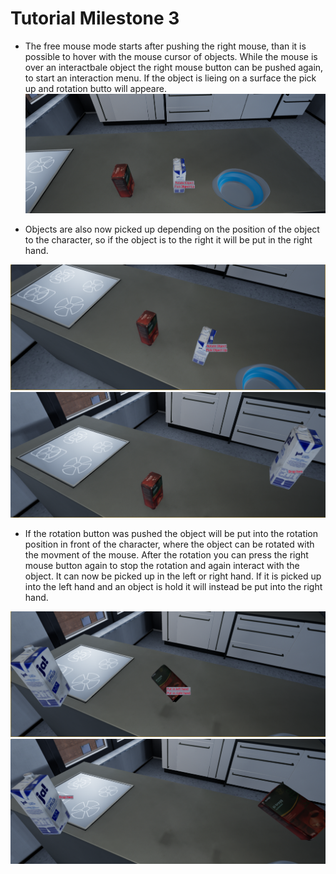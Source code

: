 # Tutorial Milestone 3

* The free mouse mode starts after pushing the right mouse, than it is possible to hover with the mouse cursor of objects. While the mouse is over an interactbale object the right mouse button can be pushed again, to start an interaction menu. If the object is lieing on a surface the pick up and rotation butto will appeare.  
![](../Img/Milestone3/M3Pic1.PNG "Rotation and pick up menu.")

* Objects are also now picked up depending on the position of the object to the character, so if the object is to the right it will be put in the right hand.  

![](../Img/Milestone3/M3Pic4.PNG "Object close to the right hand.")
![](../Img/Milestone3/M3Pic5.PNG "Object put into the right hand.")

* If the rotation button was pushed the object will be put into the rotation position in front of the character, where the object can be rotated with the movment of the mouse. After the rotation you can press the right mouse button again to stop the rotation and again interact with the object. It can now be picked up in the left or right hand. If it is picked up into the left hand and an object is hold it will instead be put into the right hand. 

![](../Img/Milestone3/M3Pic2.PNG "Object put into the right hand.")
![](../Img/Milestone3/M3Pic3.PNG "Object put into the right hand.")
